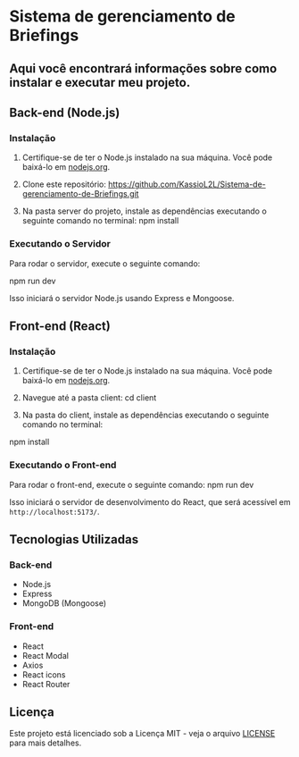 # Sistema de gerenciamento de Briefings

## Aqui você encontrará informações sobre como instalar e executar meu projeto.

## Back-end (Node.js)

### Instalação

1. Certifique-se de ter o Node.js instalado na sua máquina. Você pode baixá-lo em [nodejs.org](https://nodejs.org/).

2. Clone este repositório:
https://github.com/KassioL2L/Sistema-de-gerenciamento-de-Briefings.git

4. Na pasta server do projeto, instale as dependências executando o seguinte comando no terminal:
npm install

### Executando o Servidor
Para rodar o servidor, execute o seguinte comando:

npm run dev


Isso iniciará o servidor Node.js usando Express e Mongoose.

## Front-end (React)

### Instalação

1. Certifique-se de ter o Node.js instalado na sua máquina. Você pode baixá-lo em [nodejs.org](https://nodejs.org/).

2. Navegue até a pasta client:
cd client

4. Na pasta do client, instale as dependências executando o seguinte comando no terminal:
   
npm install


### Executando o Front-end

Para rodar o front-end, execute o seguinte comando:
npm run dev

Isso iniciará o servidor de desenvolvimento do React, que será acessível em `http://localhost:5173/`.

## Tecnologias Utilizadas

### Back-end

- Node.js
- Express
- MongoDB (Mongoose)

### Front-end

- React
- React Modal
- Axios
- React icons
- React Router

## Licença

Este projeto está licenciado sob a Licença MIT - veja o arquivo [LICENSE](LICENSE) para mais detalhes.

